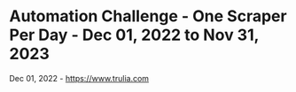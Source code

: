 # Automation Challenge - One Scraper Per Day - Dec 01, 2022 to Nov 31, 2023

Dec 01, 2022 - https://www.trulia.com
